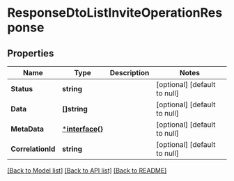 # ResponseDtoListInviteOperationResponse

## Properties
Name | Type | Description | Notes
------------ | ------------- | ------------- | -------------
**Status** | **string** |  | [optional] [default to null]
**Data** | **[]string** |  | [optional] [default to null]
**MetaData** | [***interface{}**](interface{}.md) |  | [optional] [default to null]
**CorrelationId** | **string** |  | [optional] [default to null]

[[Back to Model list]](../README.md#documentation-for-models) [[Back to API list]](../README.md#documentation-for-api-endpoints) [[Back to README]](../README.md)

